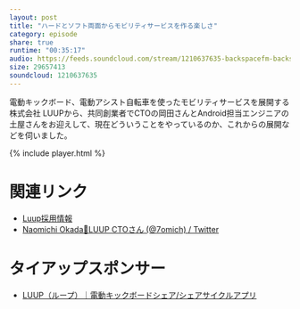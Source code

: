 ```yaml
---
layout: post
title: "ハードとソフト両面からモビリティサービスを作る楽しさ"
category: episode
share: true
runtime: "00:35:17"
audio: https://feeds.soundcloud.com/stream/1210637635-backspacefm-backspacefm-luup-1.mp3
size: 29657413
soundcloud: 1210637635
---
```


電動キックボード、電動アシスト自転車を使ったモビリティサービスを展開する株式会社 LUUPから、共同創業者でCTOの岡田さんとAndroid担当エンジニアの土屋さんをお迎えして、現在どういうことをやっているのか、これからの展開などを伺いました。

{% include player.html %}

# 関連リンク
* [Luup採用情報](https://pitpa.cc/3ss6z1B)
* [Naomichi Okada🛴LUUP CTOさん (@7omich) / Twitter](https://twitter.com/7omich)

# タイアップスポンサー
* [LUUP（ループ）｜電動キックボードシェア/シェアサイクルアプリ](https://luup.sc/)
